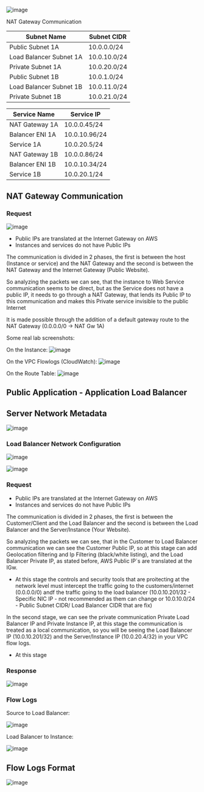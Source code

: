 # 


![image](https://github.com/VitorCora/CloudNetworking/assets/59590152/59894332-fecd-490f-9487-bae7826ff2cd)



NAT Gateway Communication

| Subnet Name  | Subnet CIDR |
| ------------- | ------------- |
| Public Subnet 1A | 10.0.0.0/24 |
| Load Balancer Subnet 1A  | 10.0.10.0/24  |
| Private Subnet 1A| 10.0.20.0/24  |
| Public Subnet 1B | 10.0.1.0/24 |
| Load Balancer Subnet 1B  | 10.0.11.0/24  |
| Private Subnet 1B| 10.0.21.0/24  |


| Service Name | Service IP |
| ------------- | ------------- |
| NAT Gateway 1A | 10.0.0.45/24 |
| Balancer ENI 1A  | 10.0.10.96/24  |
|Service 1A| 10.0.20.5/24  |
| NAT Gateway 1B | 10.0.0.86/24 |
| Balancer ENI 1B  | 10.0.10.34/24  |
|Service 1B| 10.0.20.1/24  |

## NAT Gateway Communication

### Request

![image](https://github.com/VitorCora/CloudNetworking/assets/59590152/b54f3dea-ebe8-4669-aa04-ac69bcfeb98b)

* Public IPs are translated at the Internet Gateway on AWS
* Instances and services do not have Public IPs

The communication is divided in 2 phases, the first is between the host (Instance or service) and the NAT Gateway and the second is between the NAT Gateway and the Internet Gateway (Public Website).

So analyzing the packets we can see, that the instance to Web Service communication seems to be direct, but as the Service does not have a public IP, it needs to go through a NAT Gateway, that lends its Public IP to this communication and makes this Private service invisible to the public Internet

It is made possible through the addition of a default gateway route to the NAT Gateway (0.0.0.0/0 -> NAT Gw 1A) 

Some real lab screenshots:

On the Instance:
![image](https://github.com/VitorCora/CloudNetworking/assets/59590152/625901ee-d64b-41e3-8fc3-2bdb138aade1)

On the VPC Flowlogs (CloudWatch):
![image](https://github.com/VitorCora/CloudNetworking/assets/59590152/c07a919c-4619-4a95-8cf9-4d3c07606460)

On the Route Table:
![image](https://github.com/VitorCora/CloudNetworking/assets/59590152/651f5482-3860-4c10-9c0e-16ef4bc19f7a)


## Public Application - Application Load Balancer 

## Server Network Metadata

![image](https://github.com/VitorCora/CloudNetworking/assets/59590152/7a9f5050-9336-4ebb-9f35-dd9226963942)


### Load Balancer Network Configuration

![image](https://github.com/VitorCora/CloudNetworking/assets/59590152/b6c0ea39-b770-4a0b-8d11-dfbef29a4ed6)

![image](https://github.com/VitorCora/CloudNetworking/assets/59590152/ae1c2879-dc07-4c85-ab8c-762123610185)





### Request

* Public IPs are translated at the Internet Gateway on AWS
* Instances and services do not have Public IPs

The communication is divided in 2 phases, the first is between the Customer/Client and the Load Balancer and the second is between the Load Balancer and the Server/Instance (Your Website).

So analyzing the packets we can see, that in the Customer to Load Balancer communication we can see the Customer Public IP, so at this stage can add Geolocation filtering and Ip Filtering (black/white listing), and the Load Balancer Private IP, as stated before, AWS Public IP`s are translated at the IGw.

  - At this stage the controls and security tools that are proitecting at the network level must intercept the traffic going to the customers/internet (0.0.0.0/0) andf the traffic going to the load balancer (10.0.10.201/32 - Specific NIC IP - not recommended as them can change or 10.0.10.0/24 - Public Subnet CIDR/ Load Balancer CIDR that are fix)

In the second stage, we can see the private communication Private Load Balancer IP and Private Instance IP, at this stage the communication is treated as a local communication, so you will be seeing the Load Balancer IP (10.0.10.201/32) and the Server/Instance IP (10.0.20.4/32) in your VPC flow logs.

  - At this stage 

### Response

![image](https://github.com/VitorCora/CloudNetworking/assets/59590152/2aced123-31f2-47bf-b2e1-a8b1c30e59fc)

### Flow Logs

Source to Load Balancer:

![image](https://github.com/VitorCora/CloudNetworking/assets/59590152/8b167fec-f8dc-40ed-9b58-cb78890ac63d)

Load Balancer to Instance:

![image](https://github.com/VitorCora/CloudNetworking/assets/59590152/f63bc1b8-ac44-4349-a053-041a48bf4021)






## Flow Logs Format


![image](https://github.com/VitorCora/CloudNetworking/assets/59590152/3778303a-0833-4c74-b06b-2387c6177053)

